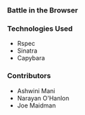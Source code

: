 ### Battle in the Browser

### Technologies Used
- Rspec
- Sinatra
- Capybara

### Contributors
- Ashwini Mani
- Narayan O'Hanlon
- Joe Maidman
